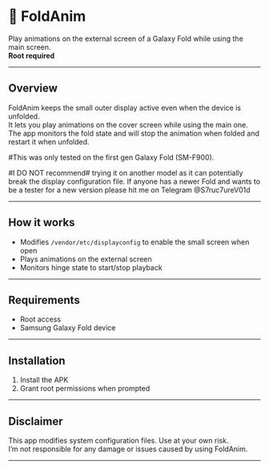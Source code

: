 # 📱 FoldAnim

Play animations on the external screen of a Galaxy Fold while using the main screen.  
**Root required**

---

## Overview
FoldAnim keeps the small outer display active even when the device is unfolded.  
It lets you play animations on the cover screen while using the main one.  
The app monitors the fold state and will stop the animation when folded and restart it when unfolded.  

#This was only tested on the first gen Galaxy Fold (SM-F900).

#I DO NOT recommend# trying it on another model as it can potentially break the display configuration file.
If anyone has a newer Fold and wants to be a tester for a new version please hit me on Telegram @S7ruc7ureV01d

---

## How it works
- Modifies `/vendor/etc/displayconfig` to enable the small screen when open  
- Plays animations on the external screen  
- Monitors hinge state to start/stop playback  

---

## Requirements
- Root access  
- Samsung Galaxy Fold device  

---

## Installation
1. Install the APK  
3. Grant root permissions when prompted  

---

## Disclaimer
This app modifies system configuration files. Use at your own risk.  
I’m not responsible for any damage or issues caused by using FoldAnim.

---
